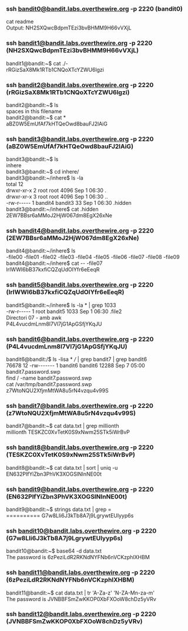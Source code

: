 ### ssh bandit0@bandit.labs.overthewire.org -p 2220 (bandit0)
cat readme\
Output: NH2SXQwcBdpmTEzi3bvBHMM9H66vVXjL


### ssh bandit1@bandit.labs.overthewire.org -p 2220 (NH2SXQwcBdpmTEzi3bvBHMM9H66vVXjL)
bandit1@bandit:~$ cat ./-   \
rRGizSaX8Mk1RTb1CNQoXTcYZWU6lgzi


### ssh bandit2@bandit.labs.overthewire.org -p 2220 (rRGizSaX8Mk1RTb1CNQoXTcYZWU6lgzi)
bandit2@bandit:~$ ls \
spaces in this filename   \
bandit2@bandit:~$ cat * \
aBZ0W5EmUfAf7kHTQeOwd8bauFJ2lAiG


### ssh bandit3@bandit.labs.overthewire.org -p 2220 (aBZ0W5EmUfAf7kHTQeOwd8bauFJ2lAiG)
bandit3@bandit:~$ ls \
inhere \
bandit3@bandit:~$ cd inhere/  \
bandit3@bandit:~/inhere$ ls -la \
total 12 \
drwxr-xr-x 2 root    root    4096 Sep  1 06:30 .  \
drwxr-xr-x 3 root    root    4096 Sep  1 06:30 ..  \
-rw-r----- 1 bandit4 bandit3   33 Sep  1 06:30 .hidden \
bandit3@bandit:~/inhere$ cat .hidden  \
2EW7BBsr6aMMoJ2HjW067dm8EgX26xNe


### ssh bandit4@bandit.labs.overthewire.org -p 2220 (2EW7BBsr6aMMoJ2HjW067dm8EgX26xNe)
bandit4@bandit:~/inhere$ ls \
-file00  -file01  -file02  -file03  -file04  -file05  -file06  -file07  -file08  -file09 \
bandit4@bandit:~/inhere$ cat -- -file07 \
lrIWWI6bB37kxfiCQZqUdOIYfr6eEeqR


### ssh bandit5@bandit.labs.overthewire.org -p 2220 (lrIWWI6bB37kxfiCQZqUdOIYfr6eEeqR)
bandit5@bandit:~/inhere$ ls -la * | grep 1033 \
-rw-r-----  1 root bandit5 1033 Sep  1 06:30 .file2 \
Directori 07 - amb awk \
P4L4vucdmLnm8I7Vl7jG1ApGSfjYKqJU 


### ssh bandit6@bandit.labs.overthewire.org -p 2220 (P4L4vucdmLnm8I7Vl7jG1ApGSfjYKqJU)
bandit6@bandit:/$ ls -lisa * */* | grep bandit7 | grep bandit6 \
76678  12 -rw-------  1 bandit6  bandit6   12288 Sep  7 05:00 bandit7.password.swp \
find / -name bandit7.password.swp \
cat /var/tmp/bandit7.password.swp \
z7WtoNQU2XfjmMtWA8u5rN4vzqu4v99S


### ssh bandit7@bandit.labs.overthewire.org -p 2220 (z7WtoNQU2XfjmMtWA8u5rN4vzqu4v99S)
bandit7@bandit:~$ cat data.txt | grep millionth  \
millionth	TESKZC0XvTetK0S9xNwm25STk5iWrBvP 


### ssh bandit8@bandit.labs.overthewire.org -p 2220 (TESKZC0XvTetK0S9xNwm25STk5iWrBvP)
bandit8@bandit:~$ cat data.txt | sort | uniq -u \
EN632PlfYiZbn3PhVK3XOGSlNInNE00t


### ssh bandit9@bandit.labs.overthewire.org -p 2220 (EN632PlfYiZbn3PhVK3XOGSlNInNE00t)
bandit9@bandit:~$ strings data.txt | grep = \
========== G7w8LIi6J3kTb8A7j9LgrywtEUlyyp6s


### ssh bandit10@bandit.labs.overthewire.org -p 2220 (G7w8LIi6J3kTb8A7j9LgrywtEUlyyp6s)
bandit10@bandit:~$ base64 -d data.txt \
The password is 6zPeziLdR2RKNdNYFNb6nVCKzphlXHBM


### ssh bandit11@bandit.labs.overthewire.org -p 2220 (6zPeziLdR2RKNdNYFNb6nVCKzphlXHBM)
bandit11@bandit:~$ cat data.txt | tr 'A-Za-z' 'N-ZA-Mn-za-m'  \
The password is JVNBBFSmZwKKOP0XbFXOoW8chDz5yVRv


### ssh bandit12@bandit.labs.overthewire.org -p 2220 (JVNBBFSmZwKKOP0XbFXOoW8chDz5yVRv)









